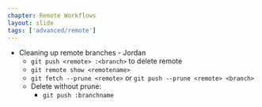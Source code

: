 ```yaml
---
chapter: Remote Workflows
layout: slide
tags: ['advanced/remote']
---
```


* Cleaning up remote branches - Jordan
    * `git push <remote> :<branch>` to delete remote
    * `git remote show <remotename>`
    * `git fetch --prune <remote>` or `git push --prune <remote> <branch>`
    * Delete without prune: 
        * `git push :branchname`